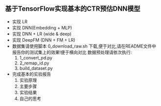 ## 基于TensorFlow实现基本的CTR预估DNN模型
- 实现 LR
- 实现 DNN(Embedding + MLP)
- 实现 DNN + LR (wide & deep)
- 实现 DeepFM (DNN + FM + LR)
- 数据集请使用脚本 0_download_raw.sh 下载,便于对比,请在README文件中报告你的测试集上的效果!便于横向对比
  数据预处理请依次执行:
   1. 1_convert_pd.py 
   2. 2_remap_id.py
   3. build_dataset.py
- 完成基本的实验报告
    1. 实验原理
    2. 主要步骤
    3. 实验结果
    4. 自己的思考